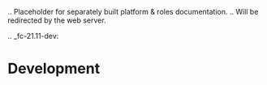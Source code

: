 .. Placeholder for separately built platform & roles documentation.
.. Will be redirected by the web server.

.. _fc-21.11-dev:

Development
===========
